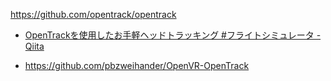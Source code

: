 https://github.com/opentrack/opentrack

- [OpenTrackを使用したお手軽ヘッドトラッキング #フライトシミュレータ - Qiita](https://qiita.com/RAD57/items/e0da56fe5a13bdb6e1a4)

- https://github.com/pbzweihander/OpenVR-OpenTrack
